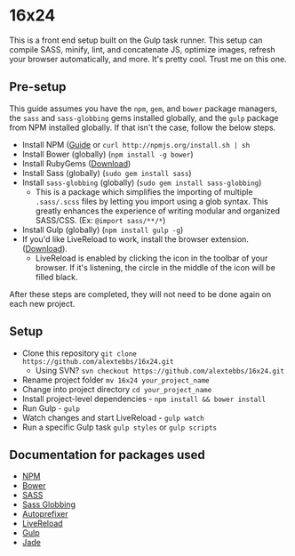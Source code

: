 # 16x24

This is a front end setup built on the Gulp task runner. This setup can compile
SASS, minify, lint, and concatenate JS, optimize images, refresh your browser
automatically, and more. It's pretty cool. Trust me on this one.

## Pre-setup

This guide assumes you have the `npm`, `gem`, and `bower` package managers, the
`sass` and `sass-globbing` gems installed globally, and the `gulp` package from NPM
installed globally. If that isn't the case, follow the below steps.

* Install NPM ([Guide](http://howtonode.org/introduction-to-npm) or `curl http://npmjs.org/install.sh | sh`
* Install Bower (globally) (`npm install -g bower`)
* Install RubyGems ([Download](http://rubygems.org/pages/download))
* Install Sass (globally) (`sudo gem install sass`)
* Install `sass-globbing` (globally) (`sudo gem install sass-globbing`)
    * This is a package which simplifies the importing of multiple `.sass/.scss` files by letting
      you import using a glob syntax. This greatly enhances the experience of
      writing modular and organized SASS/CSS. (Ex: `@import sass/**/*`)
* Install Gulp (globally) (`npm install gulp -g`)
* If you'd like LiveReload to work, install the browser extension. ([Download](http://feedback.livereload.com/knowledgebase/articles/86242-how-do-i-install-and-use-the-browser-extensions)).
    * LiveReload is enabled by clicking the icon in the toolbar of your browser. If
      it's listening, the circle in the middle of the icon will be filled black.

After these steps are completed, they will not need to be done again on each
new project.

## Setup

* Clone this repository `git clone https://github.com/alextebbs/16x24.git`
    * Using SVN? `svn checkout https://github.com/alextebbs/16x24.git`
* Rename project folder `mv 16x24 your_project_name`
* Change into project directory `cd your_project_name`
* Install project-level dependencies - `npm install && bower install`
* Run Gulp - `gulp`
* Watch changes and start LiveReload - `gulp watch`
* Run a specific Gulp task `gulp styles` or `gulp scripts`

## Documentation for packages used

* [NPM](https://www.npmjs.org/doc/)
* [Bower](http://bower.io)
* [SASS](http://sass-lang.com)
* [Sass Globbing](https://github.com/chriseppstein/sass-globbing)
* [Autoprefixer](https://github.com/ai/autoprefixer)
* [LiveReload](http://livereload.com)
* [Gulp](http://gulpjs.com)
* [Jade](http://jade-lang.com)
